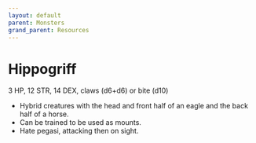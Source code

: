 ```yaml
---
layout: default
parent: Monsters
grand_parent: Resources
---
```


# Hippogriff

3 HP, 12 STR, 14 DEX, claws (d6+d6) or bite (d10)

- Hybrid creatures with the head and front half of an eagle and the back half of a horse.
- Can be trained to be used as mounts.
- Hate pegasi, attacking then on sight.


